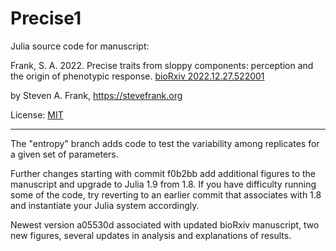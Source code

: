 # Precise1

Julia source code for manuscript:

Frank, S. A. 2022. Precise traits from sloppy components: perception and the origin of phenotypic response. [bioRxiv 2022.12.27.522001](https://doi.org/10.1101/2022.12.27.522001)

by Steven A. Frank, https://stevefrank.org

License: [MIT](https://opensource.org/licenses/MIT)

---

The "entropy" branch adds code to test the variability among replicates for a given set of parameters.

Further changes starting with commit f0b2bb add additional figures to the manuscript and upgrade to Julia 1.9 from 1.8. If you have difficulty running some of the code, try reverting to an earlier commit that associates with 1.8 and instantiate your Julia system accordingly.

Newest version a05530d associated with updated bioRxiv manuscript, two new figures, several updates in analysis and explanations of results.
